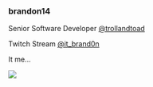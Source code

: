 ### brandon14

Senior Software Developer [@trollandtoad](https://github.com/trollandtoad)

Twitch Stream [@it_brand0n](https://twitch.tv/it_brand0n)

It me...

<img src="https://www.gravatar.com/avatar/9412b4bb150b2d9e74453b201166e9ca" />

<!--
**brandon14/brandon14** is a ✨ _special_ ✨ repository because its `README.md` (this file) appears on your GitHub profile.

Here are some ideas to get you started:

- 🔭 I’m currently working on ...
- 🌱 I’m currently learning ...
- 👯 I’m looking to collaborate on ...
- 🤔 I’m looking for help with ...
- 💬 Ask me about ...
- 📫 How to reach me: ...
- 😄 Pronouns: ...
- ⚡ Fun fact: ...
-->
